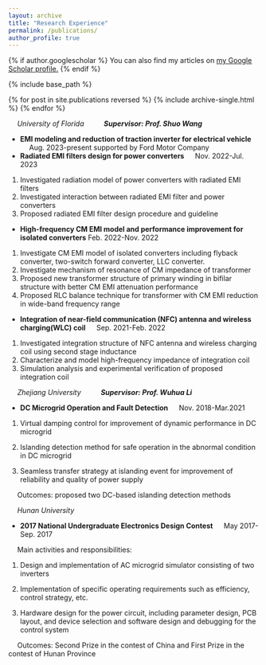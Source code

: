 ```yaml
---
layout: archive
title: "Research Experience"
permalink: /publications/
author_profile: true
---
```


{% if author.googlescholar %}
  You can also find my articles on <u><a href="{{https://scholar.google.com/citations?hl=en&tzom=300&user=j0mw7EAAAAAJ}}">my Google Scholar profile</a>.</u>
{% endif %}

{% include base_path %}

{% for post in site.publications reversed %}
  {% include archive-single.html %}
{% endfor %}

 &emsp; _University of Florida_              &emsp;     &emsp;                      **_Supervisor: Prof. Shuo Wang_**
 
*  **EMI modeling and reduction of traction inverter for electrical vehicle**  &emsp;      Aug. 2023-present supported by Ford Motor Company
  *  **Radiated EMI filters design for power converters**  &emsp;      Nov. 2022-Jul. 2023
1)	Investigated radiation model of power converters with radiated EMI filters
2)	Investigated interaction between radiated EMI filter and power converters
3)	Proposed radiated EMI filter design procedure and guideline
*  **High-frequency CM EMI model and performance improvement for isolated converters**   Feb. 2022-Nov. 2022
1)	Investigate CM EMI model of isolated converters including flyback converter, two-switch forward converter, LLC converter.
2)	Investigate mechanism of resonance of CM impedance of transformer
3)	Proposed new transformer structure of primary winding in bifilar structure with better CM EMI attenuation performance
4)	Proposed RLC balance technique for transformer with CM EMI reduction in wide-band frequency range
   
*  **Integration of near-field communication (NFC) antenna and wireless charging(WLC) coil**  &emsp;      Sep. 2021-Feb. 2022
1)	Investigated integration structure of NFC antenna and wireless charging coil using second stage inductance
2)	Characterize and model high-frequency impedance of integration coil
3)	Simulation analysis and experimental verification of proposed integration coil



 &emsp; _Zhejiang University_              &emsp;     &emsp;                      **_Supervisor: Prof. Wuhua Li_**
*  **DC Microgrid Operation and Fault Detection**        &emsp;                     Nov. 2018-Mar.2021

1)	Virtual damping control for improvement of dynamic performance in DC microgrid

2)	Islanding detection method for safe operation in the abnormal condition in DC microgrid

3)	Seamless transfer strategy at islanding event for improvement of reliability and quality of power supply

   &emsp; Outcomes: proposed two DC-based islanding detection methods


  &emsp; _Hunan University_              &emsp;    
  *  **2017 National Undergraduate Electronics Design Contest**       &emsp;                   May 2017-Sep. 2017
   
                      
   
 &emsp; Main activities and responsibilities:
 
1)	Design and implementation of AC microgrid simulator consisting of two inverters

2)	Implementation of specific operating requirements such as efficiency, control strategy, etc.

3)	Hardware design for the power circuit, including parameter design, PCB layout, and device selection and software design and debugging for the control system

   &emsp; Outcomes: Second Prize in the contest of China and First Prize in the contest of Hunan Province

